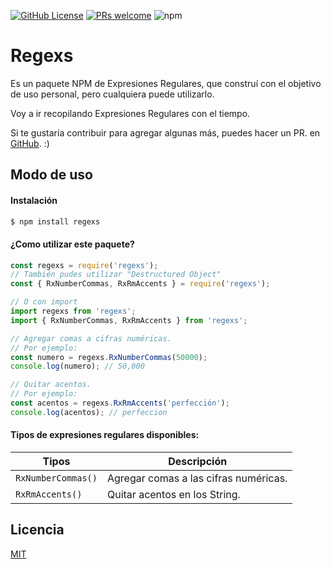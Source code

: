[![GitHub License](https://img.shields.io/badge/license-MIT-blue.svg)](LICENSE)
[![PRs welcome](https://img.shields.io/badge/PRs-welcome-brightgreen.svg)]()
![npm](https://img.shields.io/npm/dw/regexs)

# Regexs

Es un paquete NPM de Expresiones Regulares, que construí con el objetivo de uso personal, pero cualquiera puede utilizarlo.

Voy a ir recopilando Expresiones Regulares con el tiempo.

Si te gustaría contribuir para agregar algunas más, puedes hacer un PR. en [GitHub](https://github.com/Franqsanz/regexs). :)

## Modo de uso

#### Instalación

```sh
$ npm install regexs
```

#### ¿Como utilizar este paquete?

```js
const regexs = require('regexs');
// También pudes utilizar "Destructured Object"
const { RxNumberCommas, RxRmAccents } = require('regexs');

// O con import
import regexs from 'regexs';
import { RxNumberCommas, RxRmAccents } from 'regexs';

// Agregar comas a cifras numéricas.
// Por ejemplo:
const numero = regexs.RxNumberCommas(50000);
console.log(numero); // 50,000

// Quitar acentos.
// Por ejemplo:
const acentos = regexs.RxRmAccents('perfección');
console.log(acentos); // perfeccion
```

#### Tipos de expresiones regulares disponibles:

| Tipos              | Descripción                           |
| ------------------ | ------------------------------------- |
| `RxNumberCommas()` | Agregar comas a las cifras numéricas. |
| `RxRmAccents()`    | Quitar acentos en los String.         |

## Licencia

[MIT](LICENSE)
